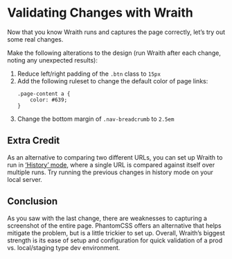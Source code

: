 # Validating Changes with Wraith

Now that you know Wraith runs and captures the page correctly, let’s try out some real changes.

Make the following alterations to the design (run Wraith after each change, noting any unexpected results):

1. Reduce left/right padding of the `.btn` class to `15px`
2. Add the following ruleset to change the default color of page links:
    ```
    .page-content a {
        color: #639;
    }
    ```
3. Change the bottom margin of `.nav-breadcrumb` to `2.5em`

## Extra Credit

As an alternative to comparing two different URLs, you can set up Wraith to run in [‘History’ mode](https://github.com/BBC-News/wraith#history-usage), where a single URL is compared against itself over multiple runs. Try running the previous changes in history mode on your local server.

## Conclusion

As you saw with the last change, there are weaknesses to capturing a screenshot of the entire page. PhantomCSS offers an alternative that helps mitigate the problem, but is a little trickier to set up. Overall, Wraith’s biggest strength is its ease of setup and configuration for quick validation of a prod vs. local/staging type dev environment.
